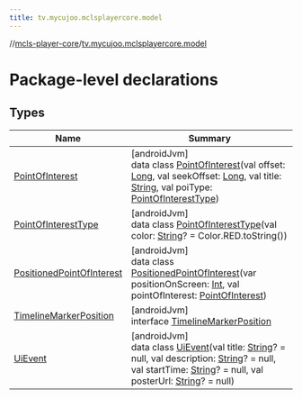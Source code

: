 ```yaml
---
title: tv.mycujoo.mclsplayercore.model
---
```

//[mcls-player-core](../../index.html)/[tv.mycujoo.mclsplayercore.model](index.html)



# Package-level declarations



## Types


| Name | Summary |
|---|---|
| [PointOfInterest](-point-of-interest/index.html) | [androidJvm]<br>data class [PointOfInterest](-point-of-interest/index.html)(val offset: [Long](https://kotlinlang.org/api/latest/jvm/stdlib/kotlin/-long/index.html), val seekOffset: [Long](https://kotlinlang.org/api/latest/jvm/stdlib/kotlin/-long/index.html), val title: [String](https://kotlinlang.org/api/latest/jvm/stdlib/kotlin/-string/index.html), val poiType: [PointOfInterestType](-point-of-interest-type/index.html)) |
| [PointOfInterestType](-point-of-interest-type/index.html) | [androidJvm]<br>data class [PointOfInterestType](-point-of-interest-type/index.html)(val color: [String](https://kotlinlang.org/api/latest/jvm/stdlib/kotlin/-string/index.html)? = Color.RED.toString()) |
| [PositionedPointOfInterest](-positioned-point-of-interest/index.html) | [androidJvm]<br>data class [PositionedPointOfInterest](-positioned-point-of-interest/index.html)(var positionOnScreen: [Int](https://kotlinlang.org/api/latest/jvm/stdlib/kotlin/-int/index.html), val pointOfInterest: [PointOfInterest](-point-of-interest/index.html)) |
| [TimelineMarkerPosition](-timeline-marker-position/index.html) | [androidJvm]<br>interface [TimelineMarkerPosition](-timeline-marker-position/index.html) |
| [UiEvent](-ui-event/index.html) | [androidJvm]<br>data class [UiEvent](-ui-event/index.html)(val title: [String](https://kotlinlang.org/api/latest/jvm/stdlib/kotlin/-string/index.html)? = null, val description: [String](https://kotlinlang.org/api/latest/jvm/stdlib/kotlin/-string/index.html)? = null, val startTime: [String](https://kotlinlang.org/api/latest/jvm/stdlib/kotlin/-string/index.html)? = null, val posterUrl: [String](https://kotlinlang.org/api/latest/jvm/stdlib/kotlin/-string/index.html)? = null) |

